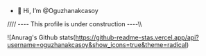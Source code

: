- 👋 Hi, I’m @Oguzhanakcasoy


//// ---- This profile is under construction  ----\\\

![Anurag's Github stats(https://github-readme-stas.vercel.app/api?username=oguzhanakcasoy&show_icons=true&theme=radical)



<!---
Oguzhanakcasoy/Oguzhanakcasoy is a ✨ special ✨ repository because its `README.md` (this file) appears on your GitHub profile.
You can click the Preview link to take a look at your changes.

  <img src="https://media.giphy.com/media/UPqYp2tj61XlBhlPbH/giphy.gif">

  ### Hi there, I'm Oguzhan. :blush:

  ## Computer Engineer | Software Dev.

### Reach out to me



--->
